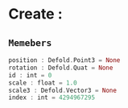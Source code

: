 
# Create : 
## ```Memebers```    
```rust
position : Defold.Point3 = None  
rotation : Defold.Quat = None  
id : int = 0  
scale : float = 1.0  
scale3 : Defold.Vector3 = None  
index : int = 4294967295  
```


